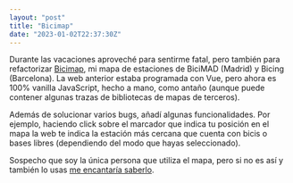 ```yaml
---
layout: "post"
title: "Bicimap"
date: "2023-01-02T22:37:30Z"
---
```

Durante las vacaciones aproveché para sentirme fatal, pero también para
refactorizar [Bicimap](https://bicimap.javierarce.com), mi mapa de estaciones
de BiciMAD (Madrid) y Bicing (Barcelona). La web anterior estaba programada con
Vue, pero ahora es 100% vanilla JavaScript, hecho a mano, como antaño (aunque
puede contener algunas trazas de bibliotecas de mapas de terceros).

Además de solucionar varios bugs, añadí algunas funcionalidades. Por ejemplo,
haciendo click sobre el marcador que indica tu  posición en el mapa  la web te
indica la estación más cercana que cuenta con bicis o bases libres (dependiendo
del modo que hayas seleccionado). 

Sospecho que soy la única persona que utiliza el mapa, pero si no es así y
también lo usas [me encantaría saberlo](/contact).
